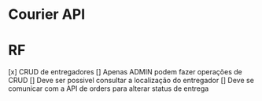 # Courier API

# RF
[x] CRUD de entregadores
[] Apenas ADMIN podem fazer operações de CRUD
[] Deve ser possivel consultar a localização do entregador
[] Deve se comunicar com a API de orders para alterar status de entrega